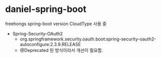 # daniel-spring-boot
freehongs spring-boot version
CloudType 사용 중
- Spring-Security-OAuth2 
  - org.springframework.security.oauth.boot:spring-security-oauth2-autoconfigure:2.3.9.RELEASE
  - @Deprecated 된 방식이라서 개선이 필요함.
